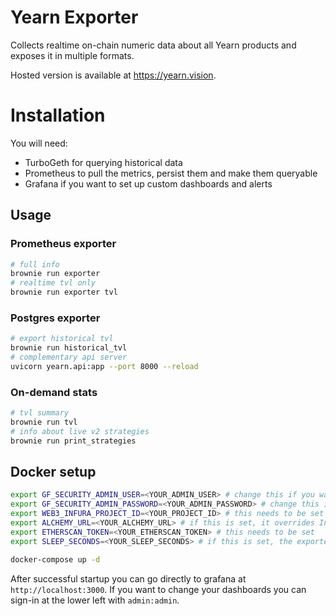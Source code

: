 # Yearn Exporter

Collects realtime on-chain numeric data about all Yearn products and exposes it in multiple formats.

Hosted version is available at https://yearn.vision.

# Installation

You will need:
- TurboGeth for querying historical data
- Prometheus to pull the metrics, persist them and make them queryable
- Grafana if you want to set up custom dashboards and alerts

## Usage

### Prometheus exporter
```bash
# full info
brownie run exporter
# realtime tvl only
brownie run exporter tvl
```

### Postgres exporter
```bash
# export historical tvl
brownie run historical_tvl
# complementary api server
uvicorn yearn.api:app --port 8000 --reload
```

### On-demand stats
```bash
# tvl summary
brownie run tvl
# info about live v2 strategies
brownie run print_strategies
```

## Docker setup
```bash
export GF_SECURITY_ADMIN_USER=<YOUR_ADMIN_USER> # change this if you want to have a different admin user name, default is admin
export GF_SECURITY_ADMIN_PASSWORD=<YOUR_ADMIN_PASSWORD> # change this if you want to have a different admin password, default is admin
export WEB3_INFURA_PROJECT_ID=<YOUR_PROJECT_ID> # this needs to be set
export ALCHEMY_URL=<YOUR_ALCHEMY_URL> # if this is set, it overrides Infura, and instead alchemy is used as the web3 provider
export ETHERSCAN_TOKEN=<YOUR_ETHERSCAN_TOKEN> # this needs to be set
export SLEEP_SECONDS=<YOUR_SLEEP_SECONDS> # if this is set, the exporters will wait the given amount of time between subsequent invocations to your web3 provider.

docker-compose up -d
```

After successful startup you can go directly to grafana at `http://localhost:3000`. If you want to change your dashboards you can sign-in at the lower left with `admin:admin`.
